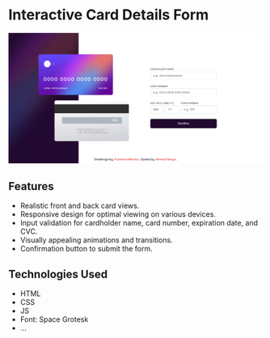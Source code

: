 # Interactive Card Details Form
![Design preview for the Interactive card details form coding challenge](./preview.png)

## Features

- Realistic front and back card views.
- Responsive design for optimal viewing on various devices.
- Input validation for cardholder name, card number, expiration date, and CVC.
- Visually appealing animations and transitions.
- Confirmation button to submit the form.
## Technologies Used
- HTML
- CSS
- JS
- Font: Space Grotesk
- ...
